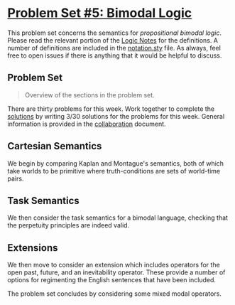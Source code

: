 # [Problem Set #5: Bimodal Logic](https://github.com/benbrastmckie/ModalHistory?tab=readme-ov-file#problem-sets)

This problem set concerns the semantics for _propositional bimodal logic_.
Please read the relevant portion of the [Logic Notes](https://github.com/benbrastmckie/LogicNotes) for the definitions.
A number of definitions are included in the [notation.sty](https://github.com/benbrastmckie/ModalHistoryPrivate/blob/master/assets/notation.sty) file.
As always, feel free to open issues if there is anything that it would be helpful to discuss.

## Problem Set

> Overview of the sections in the problem set.

There are thirty problems for this week.
Work together to complete the [solutions](https://github.com/benbrastmckie/ModalHistoryPrivate/blob/master/problem_sets/05_pset/05_solutions.tex) by writing 3/30 solutions for the problems for this week.
General information is provided in the [collaboration](https://github.com/benbrastmckie/ModalHistoryPrivate/blob/master/problem_sets/collaboration.md) document.

## Cartesian Semantics

We begin by comparing Kaplan and Montague's semantics, both of which take worlds to be primitive where truth-conditions are sets of world-time pairs.

## Task Semantics

We then consider the task semantics for a bimodal language, checking that the perpetuity principles are indeed valid.

## Extensions

We then move to consider an extension which includes operators for the open past, future, and an inevitability operator.
These provide a number of options for regimenting the English sentences that have been included.

The problem set concludes by considering some mixed modal operators.
